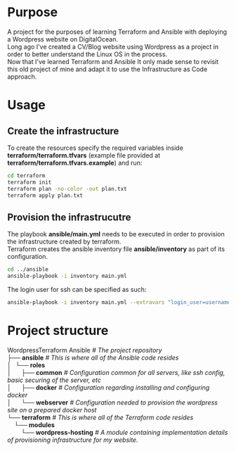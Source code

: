 # Purpose
A project for the purposes of learning Terraform and Ansible with deploying a Wordpress website on DigitalOcean.<br>
Long ago I've created a CV/Blog website using Wordpress as a project in order to better understand the Linux OS in the process.<br>
Now that I've learned Terraform and Ansible It only made sense to revisit this old project of mine and adapt it to use the Infrastructure as Code approach.<br>

# Usage
## Create the infrastructure
To create the resources specify the required variables inside **terraform/terraform.tfvars** (example file provided at **terraform/terraform.tfvars.example**) and run:
```bash
cd terraform
terraform init
terraform plan -no-color -out plan.txt
terraform apply plan.txt
```

## Provision the infrastrucutre
The playbook **ansible/main.yml** needs to be executed in order to provision the infrastructure created by terraform.<br>
Terraform creates the ansible inventory file **ansible/inventory** as part of its configuration.
```bash
cd ../ansible
ansible-playbook -i inventory main.yml
```

The login user for ssh can be specified as such:
```bash
ansible-playbook -i inventory main.yml --extravars "login_user=username"
```

# Project structure
WordpressTerraform Ansible     *# The project repository*<br>
**├── ansible**                    *# This is where all of the Ansible code resides*<br>
**│‎ ‎ ‎ └── roles**<br>
**│‎ ‎ ‎ ‎ ‎ ‎ ‎ ├── common**             *# Configuration common for all servers, like ssh config, basic securing of the server, etc*<br>
**│‎ ‎ ‎ ‎ ‎ ‎ ‎ ├── docker**             *# Configuration regarding installing and configuring docker*<br>
**│‎ ‎ ‎ ‎ ‎ ‎ ‎ └── webserver**          *# Configuration needed to provision the wordpress site on a prepared docker host*<br>
**└── terraform**                  *# This is where all of the Terraform code resides*<br>
‎ ‎ ‎ ‎ **└── modules**<br>
‎ ‎ ‎ ‎ ‎ ‎ ‎ ‎ **└── wordpress-hosting**  *# A module containing implementation details of provisioning infrastructure for my website.*<br>
